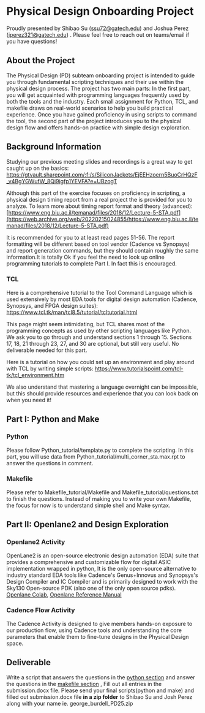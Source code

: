 # Physical Design Onboarding Project
Proudly presented by Shibao Su (ssu72@gatech.edu) and Joshua Perez (jperez321@gatech.edu) . Please feel free to reach out on teams/email if you have questions!

## About the Project
The Physical Design (PD) subteam onboarding project is intended to guide you through fundamental scripting techniques and their use within the physical design process. The project has two main parts: In the first part, you will get acquainted with programming languages frequently used by both the tools and the industry. Each small assignment for Python, TCL, and makefile draws on real-world scenarios to help you build practical experience. Once you have gained proficiency in using scripts to command the tool, the second part of the project introduces you to the physical design flow and offers hands-on practice with simple design exploration.
  
## Background Information

Studying our previous meeting slides and recordings is a great way to get caught up on the basics: https://gtvault.sharepoint.com/:f:/s/SiliconJackets/EjEEHzoern5BuoCrHQzF_v4BgYGWufW_8Qi9igfp1YEVFA?e=UBzogT

Although this part of the exercise focuses on proficiency in scripting, a physical design timing report from a real project the is provided for you to analyze. 
To learn more about timing report format and theory (advanced): [https://www.eng.biu.ac.il/temanad/files/2018/12/Lecture-5-STA.pdf](https://web.archive.org/web/20220215024855/https://www.eng.biu.ac.il/temanad/files/2018/12/Lecture-5-STA.pdf)

It is recommended for you to at least read pages 51-56. The report formatting will be different based on tool vendor (Cadence vs Synopsys) and report generation commands, but they should contain roughly the same information.It is totally Ok if you feel the need to look up online programming tutorials to complete Part I. In fact this is encouraged. 

### TCL
Here is a comprehensive tutorial to the Tool Command Language which is used extensively by most EDA tools for digital design automation (Cadence, Synopsys, and FPGA design suites): https://www.tcl.tk/man/tcl8.5/tutorial/tcltutorial.html

This page might seem intimidating, but TCL shares most of the programming concepts as used by other scripting languages like Python. We ask you to go through and understand sections 1 through 15. Sections 17, 18, 21 through 23, 27, and 30 are optional, but still very useful. No deliverable needed for this part.

Here is a tutorial on how you could set up an environment and play around with TCL by writing simple scripts: https://www.tutorialspoint.com/tcl-tk/tcl_environment.htm 

We also understand that mastering a language overnight can be impossible, but this should provide resources and experience that you can look back on when you need it! 

## Part I: Python and Make 

### Python
Please follow Python_tutorial/template.py to complete the scripting. In this part, you will use data from Python_tutorial/multi_corner_sta.max.rpt to answer the questions in comment.

### Makefile
Please refer to Makefile_tutorial/Makefile and Makefile_tutorial/questions.txt to finish the questions. Instead of making you to write your own Makefile, the focus for now is to understand simple shell and Make syntax.

## Part II: Openlane2 and Design Exploration  

### Openlane2 Activity
OpenLane2 is an open-source electronic design automation (EDA) suite that provides a comprehensive and customizable flow for digital ASIC implementation wrapped in python, It is the only open-source alternative to industry standard EDA tools like Cadence's Genus+Innovus and Synopsys's Design Compiler and IC Compiler and is primarily designed to work with the Sky130 Open-source PDK (also one of the only open source pdks). [Openlane Colab](https://colab.research.google.com/github/efabless/openlane2/blob/main/notebook.ipynb), [Openlane Reference Manual](https://openlane2.readthedocs.io/en/latest/reference/index.html)

### Cadence Flow Activity
The Cadence Activity is designed to give members hands-on exposure to our production flow, using Cadence tools and understanding the core parameters that enable them to fine-tune designs in the Physical Design space.

## Deliverable
Write a script that answers the questions in the [python section](https://github.gatech.edu/SiliconJackets/Physical-Design-Onboarding-Project/tree/main/Python_tutorial) and answer the questions in the [makefile section](https://github.gatech.edu/SiliconJackets/Physical-Design-Onboarding-Project/tree/main/Makefile_tutorial) , Fill out all entries in the submission.docx file. Please send your final scripts(python and make) and filled out submission.docx file **in a zip folder** to Shibao Su and Josh Perez along with your name ie. george_burdell_PD25.zip




